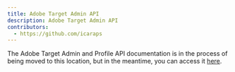 ```yaml
---
title: Adobe Target Admin API
description: Adobe Target Admin API
contributors:
  - https://github.com/icaraps
--- 
```


<InlineAlert variant="success" slots="text"/>

The Adobe Target Admin and Profile API documentation is in the process of being moved to this location, but in the meantime, you can access it [here](http://developers.adobetarget.com/api/#introduction).

